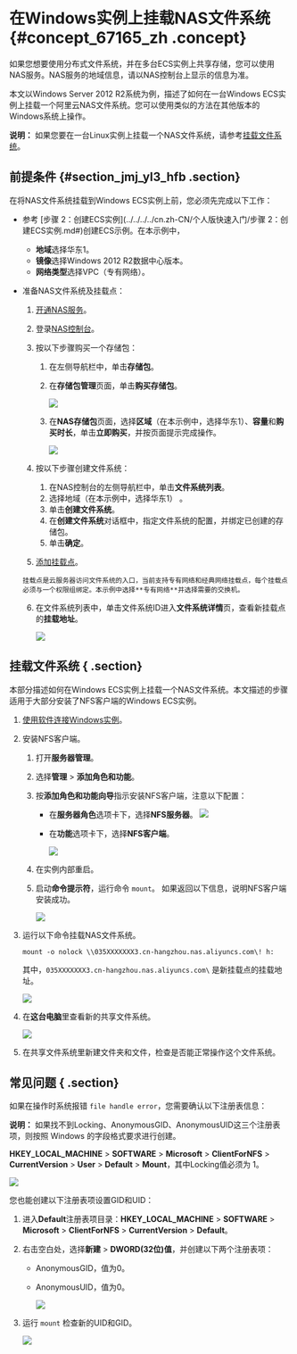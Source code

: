 # 在Windows实例上挂载NAS文件系统 {#concept_67165_zh .concept}

如果您想要使用分布式文件系统，并在多台ECS实例上共享存储，您可以使用NAS服务。NAS服务的地域信息，请以NAS控制台上显示的信息为准。

本文以Windows Server 2012 R2系统为例，描述了如何在一台Windows ECS实例上挂载一个阿里云NAS文件系统。您可以使用类似的方法在其他版本的Windows系统上操作。

**说明：** 如果您要在一台Linux实例上挂载一个NAS文件系统，请参考[挂载文件系统](../../../../cn.zh-CN/快速配置指南/挂载文件系统/挂载前注意事项.md#)。

## 前提条件 {#section_jmj_yl3_hfb .section}

在将NAS文件系统挂载到Windows ECS实例上前，您必须先完成以下工作：

-   参考 [步骤 2：创建ECS实例](../../../../cn.zh-CN/个人版快速入门/步骤 2：创建ECS实例.md#)创建ECS示例。在本示例中，

    -   **地域**选择华东1。
    -   **镜像**选择Windows 2012 R2数据中心版本。
    -   **网络类型**选择VPC（专有网络）。
-   准备NAS文件系统及挂载点：

    1.   [开通NAS服务](https://common-buy.aliyun.com/?spm=5176.59209.972905.price1.20fa3f62xXZGAx&commodityCode=naspost#/open)。

    2.  登录[NAS控制台](https://nas.console.aliyun.com/)。

    3.  按以下步骤购买一个存储包：

        1.  在左侧导航栏中，单击**存储包**。

        2.  在**存储包管理**页面，单击**购买存储包**。

            ![](http://static-aliyun-doc.oss-cn-hangzhou.aliyuncs.com/assets/img/18709/154270602813170_zh-CN.png)

        3.  在**NAS存储包**页面，选择**区域**（在本示例中，选择华东1）、**容量**和**购买时长**，单击**立即购买**，并按页面提示完成操作。

            ![](http://static-aliyun-doc.oss-cn-hangzhou.aliyuncs.com/assets/img/18709/154270602813171_zh-CN.png)

    4.  按以下步骤创建文件系统：

        1.  在NAS控制台的左侧导航栏中，单击**文件系统列表**。
        2.  选择地域（在本示例中，选择华东1） 。
        3.  单击**创建文件系统**。
        4.  在**创建文件系统**对话框中，指定文件系统的配置，并绑定已创建的存储包。
        5.  单击**确定**。
    5.   [添加挂载点](../../../../cn.zh-CN/快速配置指南/添加挂载点.md#)。

        挂载点是云服务器访问文件系统的入口，当前支持专有网络和经典网络挂载点，每个挂载点必须与一个权限组绑定。本示例中选择**专有网络**并选择需要的交换机。

    6.  在文件系统列表中，单击文件系统ID进入**文件系统详情**页，查看新挂载点的**挂载地址**。

        ![](http://static-aliyun-doc.oss-cn-hangzhou.aliyuncs.com/assets/img/18709/154270602913172_zh-CN.png)


## 挂载文件系统 { .section}

本部分描述如何在Windows ECS实例上挂载一个NAS文件系统。本文描述的步骤适用于大部分安装了NFS客户端的Windows ECS实例。

1.   [使用软件连接Windows实例](../../../../cn.zh-CN/用户指南/连接实例/使用软件连接Windows实例.md#)。

2.  安装NFS客户端。

    1.  打开**服务器管理**。

    2.  选择**管理** \> **添加角色和功能**。

    3.  按**添加角色和功能向导**指示安装NFS客户端，注意以下配置：

        -   在**服务器角色**选项卡下，选择**NFS服务器**。 ![](http://static-aliyun-doc.oss-cn-hangzhou.aliyuncs.com/assets/img/18709/154270602913173_zh-CN.png) 

        -   在**功能**选项卡下，选择**NFS客户端**。

            ![](http://static-aliyun-doc.oss-cn-hangzhou.aliyuncs.com/assets/img/18709/154270602913174_zh-CN.png)

    4.  在实例内部重启。

    5.  启动**命令提示符**，运行命令 `mount`。 如果返回以下信息，说明NFS客户端安装成功。

        ![](http://static-aliyun-doc.oss-cn-hangzhou.aliyuncs.com/assets/img/18709/154270602913175_zh-CN.png)

3.  运行以下命令挂载NAS文件系统。

    ```
    mount -o nolock \\035XXXXXXX3.cn-hangzhou.nas.aliyuncs.com\! h:
    
    ```

    其中，`035XXXXXXX3.cn-hangzhou.nas.aliyuncs.com\` 是新挂载点的挂载地址。

    ![](http://static-aliyun-doc.oss-cn-hangzhou.aliyuncs.com/assets/img/18709/154270602913176_zh-CN.png)

4.  在**这台电脑**里查看新的共享文件系统。

    ![](http://static-aliyun-doc.oss-cn-hangzhou.aliyuncs.com/assets/img/18709/154270602913177_zh-CN.png)

5.  在共享文件系统里新建文件夹和文件，检查是否能正常操作这个文件系统。


## 常见问题 { .section}

如果在操作时系统报错 `file handle error`，您需要确认以下注册表信息：

**说明：** 如果找不到Locking、AnonymousGID、AnonymousUID这三个注册表项，则按照 Windows 的字段格式要求进行创建。

 **HKEY\_LOCAL\_MACHINE** \> **SOFTWARE** \> **Microsoft** \> **ClientForNFS** \> **CurrentVersion** \> **User** \> **Default** \> **Mount**，其中Locking值必须为 1。

![](http://static-aliyun-doc.oss-cn-hangzhou.aliyuncs.com/assets/img/18709/154270602913178_zh-CN.png)

您也能创建以下注册表项设置GID和UID：

1.  进入**Default**注册表项目录：**HKEY\_LOCAL\_MACHINE** \> **SOFTWARE** \> **Microsoft** \> **ClientForNFS** \> **CurrentVersion** \> **Default**。

2.  右击空白处，选择**新建** \> **DWORD\(32位\)值**，并创建以下两个注册表项：

    -   AnonymousGID，值为0。
    -   AnonymousUID，值为0。

        ![](http://static-aliyun-doc.oss-cn-hangzhou.aliyuncs.com/assets/img/18709/154270602913179_zh-CN.png)

3.  运行 `mount` 检查新的UID和GID。

    ![](http://static-aliyun-doc.oss-cn-hangzhou.aliyuncs.com/assets/img/18709/154270602913180_zh-CN.png)


